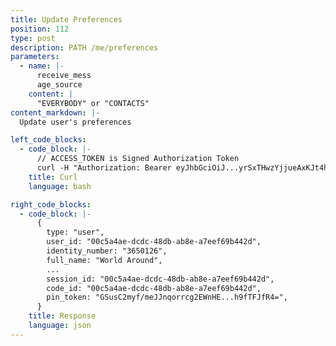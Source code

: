 ```yaml
---
title: Update Preferences
position: 112
type: post
description: PATH /me/preferences
parameters:
  - name: |-
      receive_mess
      age_source
    content: |
      "EVERYBODY" or "CONTACTS"
content_markdown: |-
  Update user's preferences

left_code_blocks:
  - code_block: |-
      // ACCESS_TOKEN is Signed Authorization Token
      curl -H "Authorization: Bearer eyJhbGciOiJ...yrSxTHwzYjjueAxKJt4hmj0pY" -H "Content-Type: application/json" https://api.mixin.one/me/preferences -D '{"receive_message_source": "CONTACTS"}'
    title: Curl
    language: bash

right_code_blocks:
  - code_block: |-
      {
        type: "user",
        user_id: "00c5a4ae-dcdc-48db-ab8e-a7eef69b442d",
        identity_number: "3650126",
        full_name: "World Around",
        ...
        session_id: "00c5a4ae-dcdc-48db-ab8e-a7eef69b442d",
        code_id: "00c5a4ae-dcdc-48db-ab8e-a7eef69b442d",
        pin_token: "GSusC2myf/meJJnqorrcg2EWnHE...h9fTFJfR4=",
      }
    title: Response
    language: json
---
```

